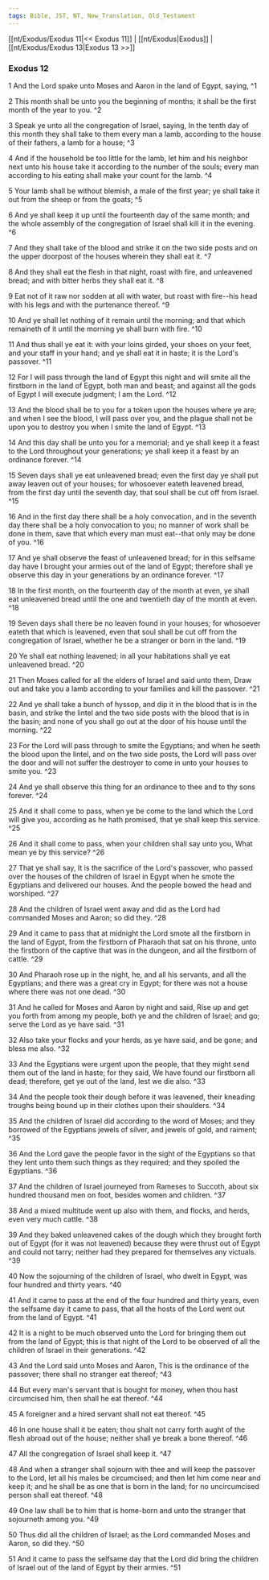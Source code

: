 ```yaml
---
tags: Bible, JST, NT, New_Translation, Old_Testament
---
```


[[nt/Exodus/Exodus 11|<< Exodus 11]] | [[nt/Exodus|Exodus]] | [[nt/Exodus/Exodus 13|Exodus 13 >>]]

### Exodus 12

1 And the Lord spake unto Moses and Aaron in the land of Egypt, saying,  ^1

2 This month shall be unto you the beginning of months; it shall be the first month of the year to you.  ^2

3 Speak ye unto all the congregation of Israel, saying, In the tenth day of this month they shall take to them every man a lamb, according to the house of their fathers, a lamb for a house;  ^3

4 And if the household be too little for the lamb, let him and his neighbor next unto his house take it according to the number of the souls; every man according to his eating shall make your count for the lamb.  ^4

5 Your lamb shall be without blemish, a male of the first year; ye shall take it out from the sheep or from the goats;  ^5

6 And ye shall keep it up until the fourteenth day of the same month; and the whole assembly of the congregation of Israel shall kill it in the evening.  ^6

7 And they shall take of the blood and strike it on the two side posts and on the upper doorpost of the houses wherein they shall eat it.  ^7

8 And they shall eat the flesh in that night, roast with fire, and unleavened bread; and with bitter herbs they shall eat it.  ^8

9 Eat not of it raw nor sodden at all with water, but roast with fire\--his head with his legs and with the purtenance thereof.  ^9

10 And ye shall let nothing of it remain until the morning; and that which remaineth of it until the morning ye shall burn with fire.  ^10

11 And thus shall ye eat it: with your loins girded, your shoes on your feet, and your staff in your hand; and ye shall eat it in haste; it is the Lord\'s passover.  ^11

12 For I will pass through the land of Egypt this night and will smite all the firstborn in the land of Egypt, both man and beast; and against all the gods of Egypt I will execute judgment; I am the Lord.  ^12

13 And the blood shall be to you for a token upon the houses where ye are; and when I see the blood, I will pass over you, and the plague shall not be upon you to destroy you when I smite the land of Egypt.  ^13

14 And this day shall be unto you for a memorial; and ye shall keep it a feast to the Lord throughout your generations; ye shall keep it a feast by an ordinance forever.  ^14

15 Seven days shall ye eat unleavened bread; even the first day ye shall put away leaven out of your houses; for whosoever eateth leavened bread, from the first day until the seventh day, that soul shall be cut off from Israel.  ^15

16 And in the first day there shall be a holy convocation, and in the seventh day there shall be a holy convocation to you; no manner of work shall be done in them, save that which every man must eat\--that only may be done of you.  ^16

17 And ye shall observe the feast of unleavened bread; for in this selfsame day have I brought your armies out of the land of Egypt; therefore shall ye observe this day in your generations by an ordinance forever.  ^17

18 In the first month, on the fourteenth day of the month at even, ye shall eat unleavened bread until the one and twentieth day of the month at even.  ^18

19 Seven days shall there be no leaven found in your houses; for whosoever eateth that which is leavened, even that soul shall be cut off from the congregation of Israel, whether he be a stranger or born in the land.  ^19

20 Ye shall eat nothing leavened; in all your habitations shall ye eat unleavened bread.  ^20

21 Then Moses called for all the elders of Israel and said unto them, Draw out and take you a lamb according to your families and kill the passover.  ^21

22 And ye shall take a bunch of hyssop, and dip it in the blood that is in the basin, and strike the lintel and the two side posts with the blood that is in the basin; and none of you shall go out at the door of his house until the morning.  ^22

23 For the Lord will pass through to smite the Egyptians; and when he seeth the blood upon the lintel, and on the two side posts, the Lord will pass over the door and will not suffer the destroyer to come in unto your houses to smite you.  ^23

24 And ye shall observe this thing for an ordinance to thee and to thy sons forever.  ^24

25 And it shall come to pass, when ye be come to the land which the Lord will give you, according as he hath promised, that ye shall keep this service.  ^25

26 And it shall come to pass, when your children shall say unto you, What mean ye by this service?  ^26

27 That ye shall say, It is the sacrifice of the Lord\'s passover, who passed over the houses of the children of Israel in Egypt when he smote the Egyptians and delivered our houses. And the people bowed the head and worshiped.  ^27

28 And the children of Israel went away and did as the Lord had commanded Moses and Aaron; so did they.  ^28

29 And it came to pass that at midnight the Lord smote all the firstborn in the land of Egypt, from the firstborn of Pharaoh that sat on his throne, unto the firstborn of the captive that was in the dungeon, and all the firstborn of cattle.  ^29

30 And Pharaoh rose up in the night, he, and all his servants, and all the Egyptians; and there was a great cry in Egypt; for there was not a house where there was not one dead.  ^30

31 And he called for Moses and Aaron by night and said, Rise up and get you forth from among my people, both ye and the children of Israel; and go; serve the Lord as ye have said.  ^31

32 Also take your flocks and your herds, as ye have said, and be gone; and bless me also.  ^32

33 And the Egyptians were urgent upon the people, that they might send them out of the land in haste; for they said, We have found our firstborn all dead; therefore, get ye out of the land, lest we die also.  ^33

34 And the people took their dough before it was leavened, their kneading troughs being bound up in their clothes upon their shoulders.  ^34

35 And the children of Israel did according to the word of Moses; and they borrowed of the Egyptians jewels of silver, and jewels of gold, and raiment;  ^35

36 And the Lord gave the people favor in the sight of the Egyptians so that they lent unto them such things as they required; and they spoiled the Egyptians.  ^36

37 And the children of Israel journeyed from Rameses to Succoth, about six hundred thousand men on foot, besides women and children.  ^37

38 And a mixed multitude went up also with them, and flocks, and herds, even very much cattle.  ^38

39 And they baked unleavened cakes of the dough which they brought forth out of Egypt (for it was not leavened) because they were thrust out of Egypt and could not tarry; neither had they prepared for themselves any victuals.  ^39

40 Now the sojourning of the children of Israel, who dwelt in Egypt, was four hundred and thirty years.  ^40

41 And it came to pass at the end of the four hundred and thirty years, even the selfsame day it came to pass, that all the hosts of the Lord went out from the land of Egypt.  ^41

42 It is a night to be much observed unto the Lord for bringing them out from the land of Egypt; this is that night of the Lord to be observed of all the children of Israel in their generations.  ^42

43 And the Lord said unto Moses and Aaron, This is the ordinance of the passover; there shall no stranger eat thereof;  ^43

44 But every man\'s servant that is bought for money, when thou hast circumcised him, then shall he eat thereof.  ^44

45 A foreigner and a hired servant shall not eat thereof.  ^45

46 In one house shall it be eaten; thou shalt not carry forth aught of the flesh abroad out of the house; neither shall ye break a bone thereof.  ^46

47 All the congregation of Israel shall keep it.  ^47

48 And when a stranger shall sojourn with thee and will keep the passover to the Lord, let all his males be circumcised; and then let him come near and keep it; and he shall be as one that is born in the land; for no uncircumcised person shall eat thereof.  ^48

49 One law shall be to him that is home-born and unto the stranger that sojourneth among you.  ^49

50 Thus did all the children of Israel; as the Lord commanded Moses and Aaron, so did they.  ^50

51 And it came to pass the selfsame day that the Lord did bring the children of Israel out of the land of Egypt by their armies.  ^51

 
